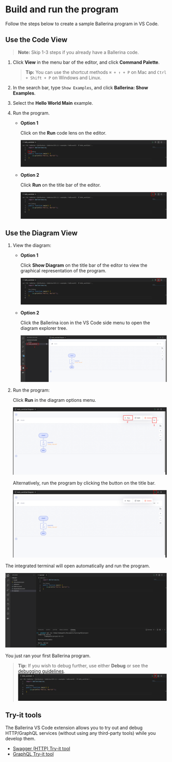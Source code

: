 # Build and run the program

Follow the steps below to create a sample Ballerina program in VS Code. 

## Use the Code View

>**Note:** Skip 1-3 steps if you already have a Ballerina code.
  
1. Click **View** in the menu bar of the editor, and click **Command Palette**.

    >**Tip:** You can use the shortcut methods `⌘ + ↑ + P` on Mac and `Ctrl + Shift + P` on Windows and Linux.

2. In the search bar, type `Show Examples`, and click **Ballerina: Show Examples**.

3. Select the **Hello World Main** example.

4. Run the program.

    - **Option 1**
      
        Click on the **Run** code lens on the editor. 
      
        ![Run codeLense](../img/run-code-lense.png?raw=true)

    - **Option 2**
    
        Click **Run** on the title bar of the editor.
      
        ![Run button](../img/run-button.png?raw=true)

## Use the Diagram View
  
1. View the diagram:

    - **Option 1**

        Click **Show Diagram** on the title bar of the editor to view the graphical representation of the program.
        
        ![Show diagram](../img/show-diagram-button.png?raw=true)

    - **Option 2**

        Click the Ballerina icon in the VS Code side menu to open the diagram explorer tree.
        
        ![Diagram explorer](../img/diagram-explorer.png?raw=true)

2. Run the program:

    Click **Run** in the diagram options menu.

    ![Run diagram button](../img/run-diagram-button.png?raw=true)

    Alternatively, run the program by clicking the button on the title bar.

    ![Header button](../img/run-diagram-header-button.png?raw=true)

The integrated terminal will open automatically and run the program.

![Run output](../img/run-output.png?raw=true)

You just ran your first Ballerina program.

>**Tip:** If you wish to debug further, use either **Debug** or see the [debugging guidelines](../debug.md).
![Debug button](../img/debug-button.png?raw=true)

## Try-it tools
The Ballerina VS Code extension allows you to try out and debug HTTP/GraphQL services (without using any third-party tools) while you develop them. 

* [Swagger (HTTP) Try-it tool](tryit-tools/swagger-tool.md)
* [GraphQL Try-it tool](tryit-tools/graphql-tool.md)
